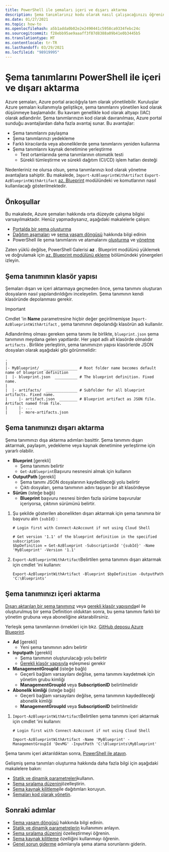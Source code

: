 ```yaml
---
title: PowerShell ile şemaları içeri ve dışarı aktarma
description: Şema tanımlarınız kodu olarak nasıl çalışacağınızı öğrenin. Dışarı aktarma ve içeri aktarma komutlarını kullanarak bunları paylaşabilirsiniz, kaynak denetimi yapın ve yönetin.
ms.date: 01/27/2021
ms.topic: how-to
ms.openlocfilehash: a5b1adda0b02e2e2490441c5958ca9334febc24c
ms.sourcegitcommit: f28ebb95ae9aaaff3f87d8388a09b41e0b3445b5
ms.translationtype: MT
ms.contentlocale: tr-TR
ms.lasthandoff: 03/29/2021
ms.locfileid: "98919995"
---
```

# <a name="import-and-export-blueprint-definitions-with-powershell"></a>Şema tanımlarını PowerShell ile içeri ve dışarı aktarma

Azure şemaları, Azure portal aracılığıyla tam olarak yönetilebilir. Kuruluşlar Azure şemaları kullanımıyla geliştikçe, şema tanımlarını yönetilen kod olarak düşünmeye başlamalıdır. Bu kavram genellikle kod olarak altyapı (IAC) olarak adlandırılır. Şema tanımlarınızın kod olarak davranılması, Azure portal sunduğu avantajlardan daha fazla avantaj sunar. Bu avantajlar:

- Şema tanımlarını paylaşma
- Şema tanımlarınızı yedekleme
- Farklı kiracılarda veya aboneliklerde şema tanımlarını yeniden kullanma
- Şema tanımlarını kaynak denetimine yerleştirme
  - Test ortamlarında şema tanımlarının otomatik testi
  - Sürekli tümleştirme ve sürekli dağıtım (CI/CD) işlem hatları desteği

Nedenleriniz ne olursa olsun, şema tanımlarınızı kod olarak yönetme avantajlara sahiptir. Bu makalede, `Import-AzBlueprintWithArtifact` `Export-AzBlueprintWithArtifact` [az. Blueprint](https://powershellgallery.com/packages/Az.Blueprint/) modülündeki ve komutlarının nasıl kullanılacağı gösterilmektedir.

## <a name="prerequisites"></a>Önkoşullar

Bu makalede, Azure şemaları hakkında orta düzeyde çalışma bilgisi varsayılmaktadır. Henüz yapmadıysanız, aşağıdaki makalelerle çalışın:

- [Portalda bir şema oluşturma](../create-blueprint-portal.md)
- [Dağıtım aşamaları](../concepts/deployment-stages.md) ve [şema yaşam döngüsü](../concepts/lifecycle.md) hakkında bilgi edinin
- PowerShell ile şema tanımlarını ve atamalarını [oluşturma](../create-blueprint-powershell.md) ve [yönetme](./manage-assignments-ps.md)

Zaten yüklü değilse, PowerShell Galerisi **az** . Blueprint modülünü yüklemek ve doğrulamak için [az. Blueprint modülünü ekleme](./manage-assignments-ps.md#add-the-azblueprint-module) bölümündeki yönergeleri izleyin.

## <a name="folder-structure-of-a-blueprint-definition"></a>Şema tanımının klasör yapısı

Şemaları dışarı ve içeri aktarmaya geçmeden önce, şema tanımını oluşturan dosyaların nasıl yapılandırıldığını inceleyelim. Şema tanımının kendi klasöründe depolanması gerekir.

> [!IMPORTANT]
> Cmdlet 'in **Name** parametresine hiçbir değer geçirilmemişse `Import-AzBlueprintWithArtifact` , şema tanımının depolandığı klasörün adı kullanılır.

Adlandırılmış olması gereken şema tanımı ile birlikte, `blueprint.json` şema tanımının meydana gelen yapıtlardır. Her yapıt adlı alt klasörde olmalıdır `artifacts` .
Birlikte yerleştirin, şema tanımınızın yapısı klasörlerde JSON dosyaları olarak aşağıdaki gibi görünmelidir:

```text
.
|
|- MyBlueprint/  _______________ # Root folder name becomes default name of blueprint definition
|  |- blueprint.json  __________ # The blueprint definition. Fixed name.
|
|  |- artifacts/  ______________ # Subfolder for all blueprint artifacts. Fixed name.
|     |- artifact.json  ________ # Blueprint artifact as JSON file. Artifact named from file.
|     |- ...
|     |- more-artifacts.json

```

## <a name="export-your-blueprint-definition"></a>Şema tanımınızı dışarı aktarma

Şema tanımınızı dışa aktarma adımları basittir. Şema tanımını dışarı aktarmak, paylaşım, yedekleme veya kaynak denetimine yerleştirme için yararlı olabilir.

- **Blueprint** [gerekli]
  - Şema tanımını belirtir
  - `Get-AzBlueprint`Başvuru nesnesini almak için kullanın
- **OutputPath** [gerekli]
  - Şema tanımı JSON dosyalarının kaydedileceği yolu belirtir
  - Çıktı dosyaları, şema tanımının adını taşıyan bir alt klasördeyse
- **Sürüm** (isteğe bağlı)
  - **Blueprint** başvuru nesnesi birden fazla sürüme başvurular içeriyorsa, çıktının sürümünü belirtir.

1. Şu şekilde gösterilen abonelikten dışarı aktarmak için şema tanımına bir başvuru alın `{subId}` :

   ```azurepowershell-interactive
   # Login first with Connect-AzAccount if not using Cloud Shell

   # Get version '1.1' of the blueprint definition in the specified subscription
   $bpDefinition = Get-AzBlueprint -SubscriptionId '{subId}' -Name 'MyBlueprint' -Version '1.1'
   ```

1. `Export-AzBlueprintWithArtifact`Belirtilen şema tanımını dışarı aktarmak için cmdlet 'ini kullanın:

   ```azurepowershell-interactive
   Export-AzBlueprintWithArtifact -Blueprint $bpDefinition -OutputPath 'C:\Blueprints'
   ```

## <a name="import-your-blueprint-definition"></a>Şema tanımınızı içeri aktarma

[Dışarı aktarılan bir şema tanımınız](#export-your-blueprint-definition) veya [gerekli klasör yapısında](#folder-structure-of-a-blueprint-definition)el ile oluşturulmuş bir şema Definition olduktan sonra, bu şema tanımını farklı bir yönetim grubuna veya aboneliğine aktarabilirsiniz.

Yerleşik şema tanımlarının örnekleri için bkz. [GitHub deposu Azure Blueprint](https://github.com/Azure/azure-blueprints/tree/master/samples/001-builtins).

- **Ad** [gerekli]
  - Yeni şema tanımının adını belirtir
- **Inputpath** [gerekli]
  - Şema tanımının oluşturulacağı yolu belirtir
  - [Gerekli klasör yapısıyla](#folder-structure-of-a-blueprint-definition) eşleşmesi gerekir
- **ManagementGroupId** (isteğe bağlı)
  - Geçerli bağlam varsayılanı değilse, şema tanımını kaydetmek için yönetim grubu kimliği
  - **ManagementGroupId** veya **SubscriptionID** belirtilmelidir
- **Abonelik kimliği** (isteğe bağlı)
  - Geçerli bağlam varsayılanı değilse, şema tanımının kaydedileceği abonelik kimliği
  - **ManagementGroupId** veya **SubscriptionID** belirtilmelidir

1. `Import-AzBlueprintWithArtifact`Belirtilen şema tanımını içeri aktarmak için cmdlet 'ini kullanın:

   ```azurepowershell-interactive
   # Login first with Connect-AzAccount if not using Cloud Shell

   Import-AzBlueprintWithArtifact -Name 'MyBlueprint' -ManagementGroupId 'DevMG' -InputPath 'C:\Blueprints\MyBlueprint'
   ```

Şema tanımı içeri aktarıldıktan sonra, [PowerShell ile atayın](./manage-assignments-ps.md#create-blueprint-assignments).

Gelişmiş şema tanımları oluşturma hakkında daha fazla bilgi için aşağıdaki makalelere bakın:

- [Statik ve dinamik parametreleri](../concepts/parameters.md)kullanın.
- [Şema sıralama düzenini](../concepts/sequencing-order.md)özelleştirin.
- [Şema kaynak kilitleme](../concepts/resource-locking.md)ile dağıtımları koruyun.
- [Şemaları kod olarak yönetin](https://github.com/Azure/azure-blueprints/blob/master/README.md).

## <a name="next-steps"></a>Sonraki adımlar

- [Şema yaşam döngüsü](../concepts/lifecycle.md) hakkında bilgi edinin.
- [Statik ve dinamik parametrelerin](../concepts/parameters.md) kullanımını anlayın.
- [Şema sıralama düzenini](../concepts/sequencing-order.md) özelleştirmeyi öğrenin.
- [Şema kaynak kilitleme](../concepts/resource-locking.md) özelliğini kullanmayı öğrenin.
- [Genel sorun giderme](../troubleshoot/general.md) adımlarıyla şema atama sorunlarını giderin.